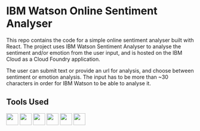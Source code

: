 # IBM Watson Online Sentiment Analyser

This repo contains the code for a simple online sentiment analyser built with React. The project uses IBM Watson Sentiment Analyser to analyse the sentiment and/or emotion from the user input, and is hosted on the IBM Cloud as a Cloud Foundry application.

The user can submit text or provide an url for analysis, and choose between sentiment or emotion analysis. The input has to be more than ~30 characters in order for IBM Watson to be able to analyse it.

## Tools Used

<p align="left">
  <img src="https://raw.githubusercontent.com/danielcranney/readme-generator/main/public/icons/skills/git-colored.svg" width="32" height="32" /> 
  <img src="https://raw.githubusercontent.com/danielcranney/readme-generator/main/public/icons/skills/javascript-colored.svg" width="32" height="32" /> 
  <img src="https://raw.githubusercontent.com/danielcranney/readme-generator/main/public/icons/skills/html5-colored.svg" width="32" height="32" /> 
  <img src="https://raw.githubusercontent.com/danielcranney/readme-generator/main/public/icons/skills/react-colored.svg" width="32" height="32" /> 
  <img src="https://raw.githubusercontent.com/danielcranney/readme-generator/main/public/icons/skills/css3-colored.svg" width="32" height="32" /> 
  <img src="https://encrypted-tbn0.gstatic.com/images?q=tbn:ANd9GcQYcgmuI83oDOREmJcaTHb2EdMXfP_UkAw9mtV9CgN_SkB6TSejW7rlSyXJgMLiNAdhK8g&usqp=CAU" width="32" height="32" /> 
</p>
